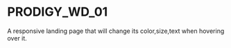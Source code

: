 # PRODIGY_WD_01
A responsive landing page that will change its color,size,text when hovering over it.

